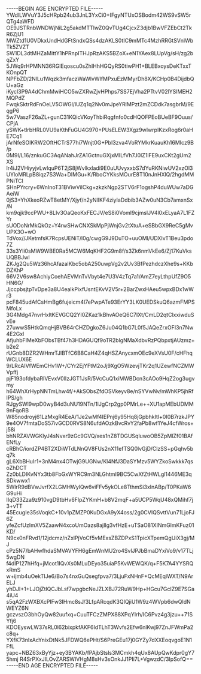 -----BEGIN AGE ENCRYPTED FILE-----
YWdlLWVuY3J5cHRpb24ub3JnL3YxCi0+IFgyNTUxOSBodm42WS9vSW5rQTg4aWFD
OE9JSTRnbWNDWjNiL2g5akdMTTIwZ0QvTUg4CjcxZ3djb1BwVFZEbCt2TkR6ZjU1
MWZtd1U0VDkxUndHdGFtSndxQSs4dzAKLS0tIC9mMTc4MzhRRGtSVnlWbTk5ZVZT
SW1DL3dtMHZaMittY1hPRnpITHJpRzAKS5BZoX+eN1YAex8LUpVg/sH/zg2bqZxY
5JWq9rHPMNN36RGlEqoscu0sZhIHhHGQyRS0tiwPH1+BLEBxoysDeKTxxTKOnpQT
NPFbZD/2NlLu1Wqzk3mfaczWaWlvWIfMPxuEzMMyrDh8X/KCHp0B4DijdbQU+aGz
iKycI3P9A4dChmMwiHCO5wZXRwZjvHPhps7SS7EjVha2PTtvV02lYSIMEH2MQPdZ
FwqkSktrRdFnOeLV5OWGl/lUZq1q2Nv0mJpeYRlMPzt2mZCDdk7asgbrM/9EqgP6
5w7VaszF26aZL+gunC31KQicVKoyThbiRqgfnfo0cdHQOFPEoBUeBF9Ouus/CPjA
ySWK+tlrbHRL0VU9aKthFuGU4G970+PUsELEW3Xgz9wIwrpIKzxRog6r0aHE7Cq1
jArNfeSOIKRW2OftHCTrS77hi7Wnjt0G+PbI3zva4VoRYMkrKuauKh16MIcz9B/p
0M9I/L16/znkuGC3AqANahJrZA1GctnuGXjxMILfVh7J0lZ1lFE9uxCKt2gUm2XS
Ir4iJ2VHiyyjvLwIquP6T2jS8jWvlkxladi9E0uUUvyxxbS7dYuRKNiwUV2xzOl3
UYloMRLpB8iqz7S3Wa+DIMGu+K/RboCYKksMOurE8T10nJnHXlQ/2hgdMMPNiTCl
SHnPYrcry+6WnInoT31BViwVilCkg+zkzkNgp2STV6rF1ogshP4duWUw7aDGAeiW
0jS3+YhXkeoRZwT8etMY/Xjyf/n2yNlIKF4ziyIaDdbib3AZw0uN3Cb7amxnSx/N
km9qjk9ccPWU+8LIv3OaQeoKxFECJV/eS8i0VomI9cjmslJV4l0xELyaA7L1FZYr
sUODoNrMkQkOz+Y4rwSHwCNXSkMpPjWnjGv2tXtuA+eSBbGX9ReC5gMvUPX3O+wO
TdVox//JKetmfsK7RcpsUENiT/l0g/cwgG9J9DuTO+uuOMl/UDXIvT1Beu3pdo7Z
33s3Yli0sMW9WBE0Ra5MCW6MqKHF2G9m8f/s3Zk6nmVkEe6/Zj17KuVksUQBBJwl
ZKJg2Qu5Wz36hcAfazalKbc5obA250uwpVg2v2Uv3BfPezhdczXhe9s+KKbDZKhP
66V2V6sw8AchiyCoehAEVMnTvVbyt4e7U3V4zTq7a1/AmZ7eyLthpUfZ9O5HN6G/
JjccpbsjtpTvDpe3a8U4ealkPixfUsntEKvV2V5r+2BarZwxHAeu5wpxBDx1wWr3
pcF845udAfCsHmBg6fujeicm4I7ePwpATe93ErYY3LK0UEDSkuQ6azmFMPSMfoLx
3G4Mdg47nvrHxltKEVGCQ2YI0ZKaz1kBhvAOeQ6C7IXt/CmLD2qtClxxiwduSvEe
27uwwS5HtkQmqHjBVB64rCHZDgkoZ6Ju04Q1bG7L0f5JAQeZrxOFI3n7Nw4E2Gxl
AfjuhbFlMeXbFObsTBf47h3HDAGUQf9oTR2blgNMaXdbvRzPQbpxtjAUzmz+b2e2
rUGnb8DZR2WHmrTJlBTfC6B8CaH4Z4qHSZAnycxmOEc9eXVsU0F/cHFhqWCLUX6E
9/LRcAIVfWEmCHv1W+/CYr2EjYFtM2oJj9XgO5WzevjTKr2q1UZewfNCZMWVpffj
pjF193ofdybaRlVEvxV0lIzJGT1JsR/5VcCuQ1xiMWBDcn3cAOo9HqZ2og3ugvmy
h64WhXrHypNNTmLhw4f/+AkSObsZfdOSVkeyv8e/nSYVwNv/mWhKP5jhRfIPS/gh
RJgySWl9wpD0wyB4d3uNU19NTn/1lJgCrp2gp0PMrLe++XU1apMEbUDMM9nFqoRB
W85nodroyj61LzMxgR4EeA/1Je2wMf4IEPnj6y95Hq8jGpbhkItl+0I0B7rzkJPY
9e4OV7fmtaDoS57ivGCD0RVS8N6ufdAOzkBvcRvY2faPb8wf1YeJ4cfWros+j58i
bhNRZAVWGKlyJ4sNvxr9zGc9GVQ/xes1nZ8TDGUSqluwoOB5ZpMlZf01BAfENfLy
cRBhC/iordZP4BT2XDiWTdLNnQV8FUs2nX11efTSQ0lvGjD/ClzSS+pGqhv5bq7k
gL6XbBHuIr1+3nM4nx4OTwjG9UGNw/Kl4NfJ3DaSYMzv5WYZkoSwkkk7qsoZhDCT
Zz0bLDIKvNYx3tb8FbGxWYRC9m3NLGhtmI9BC5CwXfZtHWLgl1446ME3qSDkwwx1
5WlrR9dBVwJvrfX2LGMHWylQw6viFFv5ykOLe8TthmSi3xInABp/T0PKaW6G9uHi
IIqD33Zza9z910vgD9tbHv6FlpZYKmH+b8V2mqF+a5UCP5WqU48xQMihf7j3+vTT
45EcugIe35sVoqkC+10v1pZMZP0KuDGxA9yX4oss/2g0CVIQSvttVun71LjoFJ6Z
yfeZcfUzImXV5ZaawN4xcoUmOazs8ajIlg3vfHzE+uTSaO81XINmGlmKFuz01KD/
N9cx0nFRvd1/12jdcmz/nZxlPjVoCf5vMExsZBZDPxS1TpicXTpemQgUiX3gj/MJ
cPz5N7/bAHwfhdaSMVAVYFH6gEmWnMU2ro4SvlJPJbBmaDYxiVo9/v17TLj5wgDN
f4dlP127hHfq+jMcot1IQvXs0MLuDEyo35uiaP5KvWEWQK/q+F5K7A4YYSRQxRmS
w+ijmb4uOekTIJe6/Bo7s4nxGuQsegfpva7/3LjuFxNHnF+QcMEqlWXT/N9ArELJ
yhDJI+1+LJOjZtlQCJbLsf7wpgbcNeJZLXBJ72RuW9Hp+HGcu7GcIZ9E7SGa4iU4
s5qA2FzWXBXcPIFw3IHmc8sJ/3LfpARcqdK3QIQjiU1W9z4WVpb6dwQIdNWEYZ6N
gczvszO3bhOyQw82uufxq+CuuTFCzZMPX88XPqYIrh/IC6Pvz4g3jzu++71SYfj6
KDOEyswLW37sRL0l62bixpkfAKF6IdTLhT3Wvfs2Efw6nlKwj97ZnJFWmPa2c8q+
YXfK73nlxAcYnixDtNk5JFDWQ6ePHt/S6PreGEu17j0GYZy7dXXEoqvgoE1N1FfL
yapc+NBZ63xByYjz+ey3BYAKb/fPAjbStsls3MCmkh4qUx8AUpQwKdpr0gY75hmj
R4SrPXxJILOvZARSWIVHgM8sHv3sOnkJJ1PIi7L+VgwzdC/3IpSofQ==
-----END AGE ENCRYPTED FILE-----
